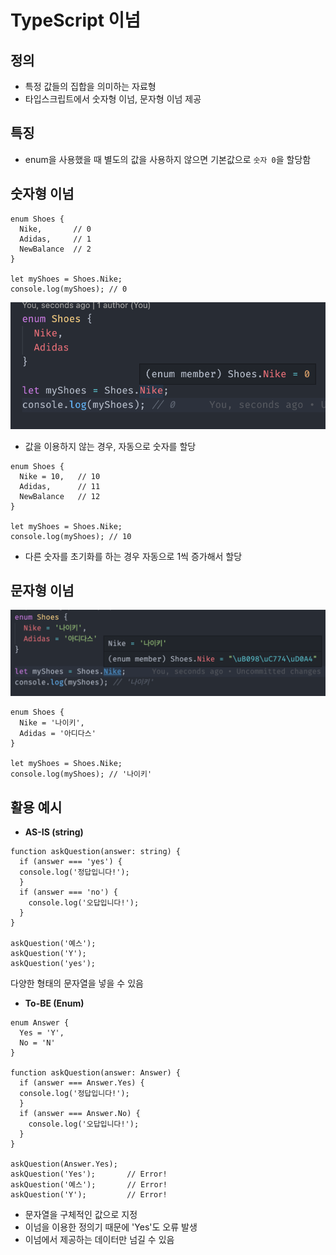 # TypeScript 이넘

## 정의
- 특정 값들의 집합을 의미하는 자료형
- 타입스크립트에서 숫자형 이넘, 문자형 이넘 제공

## 특징
- enum을 사용했을 때 별도의 값을 사용하지 않으면 기본값으로 `숫자 0`을 할당함
## 숫자형 이넘
```
enum Shoes {
  Nike,       // 0
  Adidas,     // 1
  NewBalance  // 2
}

let myShoes = Shoes.Nike;
console.log(myShoes); // 0
```
![](/TypeScript/images/enum.png)

- 값을 이용하지 않는 경우, 자동으로 숫자를 할당

```
enum Shoes {
  Nike = 10,   // 10
  Adidas,      // 11
  NewBalance   // 12
}

let myShoes = Shoes.Nike;
console.log(myShoes); // 10
```
- 다른 숫자를 초기화를 하는 경우 자동으로 1씩 증가해서 할당

## 문자형 이넘
![](/TypeScript/images/enum_text.png)
```
enum Shoes {
  Nike = '나이키',
  Adidas = '아디다스'
}

let myShoes = Shoes.Nike;
console.log(myShoes); // '나이키'
```

## 활용 예시
- **AS-IS (string)**
```
function askQuestion(answer: string) {
  if (answer === 'yes') {
  console.log('정답입니다!');
  }
  if (answer === 'no') {
    console.log('오답입니다!');
  }
}

askQuestion('예스');
askQuestion('Y');
askQuestion('yes');
```
다양한 형태의 문자열을 넣을 수 있음

- **To-BE (Enum)**
```
enum Answer {
  Yes = 'Y',
  No = 'N'
}

function askQuestion(answer: Answer) {
  if (answer === Answer.Yes) {
  console.log('정답입니다!');
  }
  if (answer === Answer.No) {
    console.log('오답입니다!');
  }
}

askQuestion(Answer.Yes);
askQuestion('Yes');       // Error!
askQuestion('예스');       // Error!
askQuestion('Y');         // Error!
```
- 문자열을 구체적인 값으로 지정
- 이넘을 이용한 정의기 때문에 'Yes'도 오류 발생
- 이넘에서 제공하는 데이터만 넘길 수 있음
